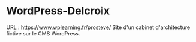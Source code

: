# WordPress-Delcroix

URL : https://www.wplearning.fr/prosteve/
 Site d'un cabinet d'architecture fictive sur le CMS WordPress.
